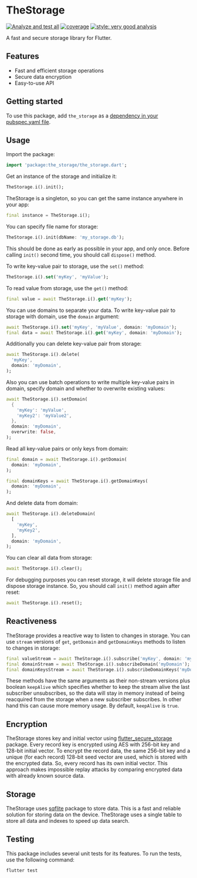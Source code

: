 # TheStorage

[![Analyze and test all][analyze_and_test_badge]][analyze_and_test_link]
[![coverage][coverage_badge]][coverage_link]
[![style: very good analysis][very_good_analysis_badge]][very_good_analysis_link]

A fast and secure storage library for Flutter.

## Features

- Fast and efficient storage operations
- Secure data encryption
- Easy-to-use API

## Getting started

To use this package, add `the_storage` as a [dependency in your pubspec.yaml file](https://flutter.dev/docs/development/packages-and-plugins/using-packages).

## Usage

Import the package:

```dart
import 'package:the_storage/the_storage.dart';
```

Get an instance of the storage and initialize it:

```dart
TheStorage.i().init();
```

TheStorage is a singleton, so you can get the same instance anywhere in your app:

```dart
final instance = TheStorage.i();
```

You can specify file name for storage:

```dart
TheStorage.i().init(dbName: 'my_storage.db');
```

This should be done as early as possible in your app, and only once. Before calling `init()` second time, you should call `dispose()` method.

To write key-value pair to storage, use the `set()` method:

```dart
TheStorage.i().set('myKey', 'myValue');
```

To read value from storage, use the `get()` method:

```dart
final value = await TheStorage.i().get('myKey');
```

You can use domains to separate your data. To write key-value pair to storage with domain, use the `domain` argument:

```dart
await TheStorage.i().set('myKey', 'myValue', domain: 'myDomain');
final data = await TheStorage.i().get('myKey', domain: 'myDomain');
```

Additionally you can delete key-value pair from storage:

```dart
await TheStorage.i().delete(
  'myKey',
  domain: 'myDomain',
);
```

Also you can use batch operations to write multiple key-value pairs in domain, specify domain and whether to overwrite existing values:

```dart
await TheStorage.i().setDomain(
  {
    'myKey': 'myValue',
    'myKey2': 'myValue2',
  },
  domain: 'myDomain',
  overwrite: false,
);
```

Read all key-value pairs or only keys from domain:

```dart
final domain = await TheStorage.i().getDomain(
  domain: 'myDomain',
);

final domainKeys = await TheStorage.i().getDomainKeys(
  domain: 'myDomain',
);
```

And delete data from domain:

```dart
await TheStorage.i().deleteDomain(
  [
    'myKey',
    'myKey2',
  ],
  domain: 'myDomain',
);
```

You can clear all data from storage:

```dart
await TheStorage.i().clear();
```

For debugging purposes you can reset storage, it will delete storage file and dispose storage instance. So, you should call `init()` method again after reset:

```dart
await TheStorage.i().reset();
```

## Reactiveness

TheStorage provides a reactive way to listen to changes in storage. You can use `stream` versions of `get`, `getDomain` and `getDomainKeys` methods to listen to changes in storage:

```dart
final valueStream = await TheStorage.i().subscribe('myKey', domain: 'myDomain');
final domainStream = await TheStorage.i().subscribeDomain('myDomain');
final domainKeysStream = await TheStorage.i().subscribeDomainKeys('myDomain');
```

These methods have the same arguments as their non-stream versions plus boolean `keepAlive` which specifies whether to keep the stream alive the last subscriber unsubscribes, so the data will stay in memory instead of being reacquired from the storage when a new subscriber subscribes. In other hand this can cause more memory usage. By default, `keepAlive` is `true`.

## Encryption

TheStorage stores key and initial vector using [flutter_secure_storage](https://pub.dev/packages/flutter_secure_storage) package. Every record key is encrypted using AES with 256-bit key and 128-bit initial vector. To encrypt the record data, the same 256-bit key and a unique (for each record) 128-bit seed vector are used, which is stored with the encrypted data. So, every record has its own initial vector. This approach makes impossible replay attacks by comparing encrypted data with already known source data.

## Storage

TheStorage uses [sqflite](https://pub.dev/packages/sqflite) package to store data. This is a fast and reliable solution for storing data on the device. TheStorage uses a single table to store all data and indexes to speed up data search.

## Testing

This package includes several unit tests for its features. To run the tests, use the following command:

```bash
flutter test
```

[analyze_and_test_badge]: https://github.com/nesquikm/the_storage/actions/workflows/analyze-and-test.yaml/badge.svg
[analyze_and_test_link]: https://github.com/nesquikm/the_storage/actions/workflows/analyze-and-test.yaml
[coverage_badge]: https://nesquikm.github.io/the_storage/coverage_badge.svg
[coverage_link]: https://nesquikm.github.io/the_storage/html
[very_good_analysis_badge]: https://img.shields.io/badge/style-very_good_analysis-B22C89.svg
[very_good_analysis_link]: https://pub.dev/packages/very_good_analysis
